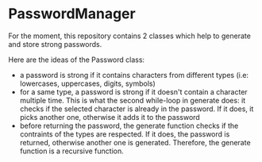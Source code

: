 # PasswordManager

For the moment, this repository contains 2 classes which help to generate and store strong passwords.

Here are the ideas of the Password class:
- a password is strong if it contains characters from different types (i.e: lowercases, uppercases, digits, symbols)
- for a same type, a password is strong if it doesn't contain a character multiple time. This is what the second while-loop in generate does: it checks if the selected character is already in the password. If it does, it picks another one, otherwise it adds it to the password
- before returning the password, the generate function checks if the contraints of the types are respected. If it does, the password is returned, otherwise another one is generated. Therefore, the generate function is a recursive function.
